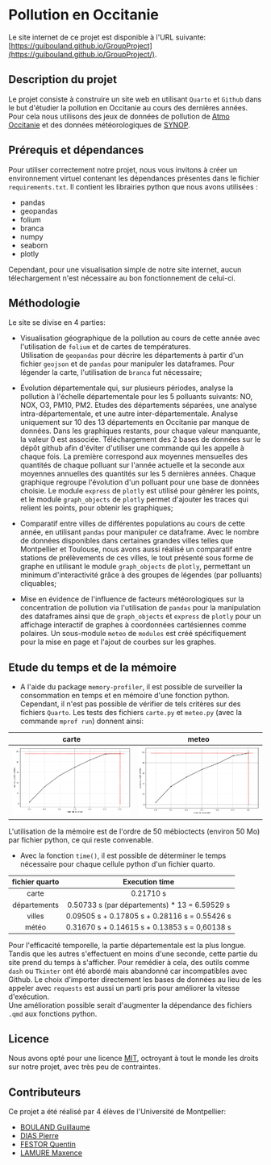 # Pollution en Occitanie

Le site internet de ce projet est disponible à l'URL suivante: [https://guibouland.github.io/GroupProject](https://guibouland.github.io/GroupProject/).

## Description du projet

Le projet consiste à construire un site web en utilisant `Quarto` et `Github` dans le but d'étudier la pollution en Occitanie au cours des dernières années. Pour cela nous utilisons des jeux de données de pollution de [Atmo Occitanie](https://data-atmo-occitanie.opendata.arcgis.com/pages/liste-des-flux) et des données météorologiques de [SYNOP](https://public.opendatasoft.com/explore/dataset/donnees-synop-essentielles-omm/api/?sort=date).

## Prérequis et dépendances

Pour utiliser correctement notre projet, nous vous invitons à créer un environnement virtuel contenant les dépendances présentes dans le fichier `requirements.txt`. Il contient les librairies python que nous avons utilisées :  

* pandas
* geopandas
* folium
* branca
* numpy
* seaborn
* plotly

Cependant, pour une visualisation simple de notre site internet, aucun télechargement n'est nécessaire au bon fonctionnement de celui-ci.

## Méthodologie

Le site se divise en 4 parties:

* Visualisation géographique de la pollution au cours de cette année avec l'utilisation de `folium` et de cartes de températures. \
Utilisation de `geopandas` pour décrire les départements à partir d'un fichier `geojson` et de `pandas` pour manipuler les dataframes. Pour légender la carte, l'utilisation de `branca` fut nécessaire;

* Évolution départementale qui, sur plusieurs périodes, analyse la pollution à l'échelle départementale pour les 5 polluants suivants: NO, NOX, O3, PM10, PM2. Etudes des départements séparées, une analyse intra-départementale, et une autre inter-départementale. Analyse uniquement sur 10 des 13 départements en Occitanie par manque de données. Dans les graphiques restants, pour chaque valeur manquante, la valeur 0 est associée.
Téléchargement des 2 bases de données sur le dépôt github afin d'éviter d'utiliser une commande qui les appelle à chaque fois. La première correspond aux moyennes mensuelles des quantités de chaque polluant sur l'année actuelle et la seconde aux moyennes annuelles des quantités sur les 5 dernières années.
Chaque graphique regroupe l'évolution d'un polluant pour une base de données choisie. Le module `express` de `plotly` est utilisé pour générer les points, et le module `graph_objects` de `plotly` permet d'ajouter les traces qui relient les points, pour obtenir les graphiques;

* Comparatif entre villes de différentes populations au cours de cette année, en utilisant `pandas` pour manipuler ce dataframe. Avec le nombre de données disponibles dans certaines grandes villes telles que Montpellier et Toulouse, nous avons aussi réalisé un comparatif entre stations de prélèvements de ces villes, le tout présenté sous forme de graphe en utilisant le module `graph_objects` de `plotly`, permettant un minimum d'interactivité grâce à des groupes de légendes (par polluants) cliquables;

* Mise en évidence de l'influence de facteurs météorologiques sur la concentration de pollution via l'utilisation de `pandas` pour la manipulation des dataframes ainsi que de `graph_objects` et `express` de `plotly` pour un affichage interactif de graphes à coordonnées cartésiennes comme polaires. Un sous-module `meteo` de `modules` est créé spécifiquement pour la mise en page et l'ajout de courbes sur les graphes.

## Etude du temps et de la mémoire

* A l'aide du package `memory-profiler`, il est possible de surveiller la consommation en temps et en mémoire d'une fonction python. Cependant, il n'est pas possible de vérifier de tels critères sur des fichiers `Quarto`.
Les tests des fichiers `carte.py` et `meteo.py` (avec la commande `mprof run`) donnent ainsi:  

|   carte    |   meteo    |
|:-:    |:-:    |
|  ![carte.py](image/../images/cartemem.png?raw=true "carte.py")     |   ![meteo.py](image/../images/meteomem.png?raw=true "meteo.py")    |

L'utilisation de la mémoire est de l'ordre de 50 mébioctects (environ 50 Mo) par fichier python, ce qui reste convenable.  

* Avec la fonction `time()`, il est possible de déterminer le temps nécessaire pour chaque cellule python d'un fichier quarto.  

|fichier quarto| Execution time|
|:-:    |:-:    |
|carte | 0.21710 s|
|départements |0.50733 s (par départements) * 13 = 6.59529 s|  
|villes |0.09505 s + 0.17805 s + 0.28116 s = 0.55426 s|  
|météo|0.31670 s + 0.14615 s + 0.13853 s = 0,60138 s|

Pour l'efficacité temporelle, la partie départementale est la plus longue. Tandis que les autres s'effectuent en moins d'une seconde, cette partie du site prend du temps à s'afficher.
Pour remédier à cela, des outils comme `dash` ou `Tkinter` ont été abordé mais abandonné car incompatibles avec Github. Le choix d'importer directement les bases de données au lieu de les appeler avec `requests` est aussi un parti pris pour améliorer la vitesse d'exécution.  
Une amélioration possible serait d'augmenter la dépendance des fichiers `.qmd` aux fonctions python.

## Licence

Nous avons opté pour une licence [MIT](LICENSE), octroyant à tout le monde les droits sur notre projet, avec très peu de contraintes.

## Contributeurs

Ce projet a été réalisé par 4 élèves de l'Université de Montpellier:

* [BOULAND Guillaume](https://github.com/guibouland)
* [DIAS Pierre](https://github.com/pierre-ed-ds)
* [FESTOR Quentin](https://github.com/Qufst)
* [LAMURE Maxence](https://github.com/MaxenceLamure)
